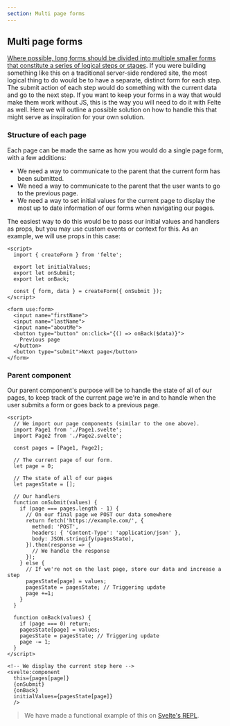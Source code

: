 ```yaml
---
section: Multi page forms
---
```


## Multi page forms

[Where possible, long forms should be divided into multiple smaller forms that constitute a series of logical steps or stages](https://www.w3.org/WAI/tutorials/forms/multi-page/). If you were building something like this on a traditional server-side rendered site, the most logical thing to do would be to have a separate, distinct form for each step. The submit action of each step would do something with the current data and go to the next step. If you want to keep your forms in a way that would make them work without JS, this is the way you will need to do it with Felte as well. Here we will outline a possible solution on how to handle this that might serve as inspiration for your own solution.

### Structure of each page

Each page can be made the same as how you would do a single page form, with a few additions:

- We need a way to communicate to the parent that the current form has been submitted.
- We need a way to communicate to the parent that the user wants to go to the previous page.
- We need a way to set initial values for the current page to display the most up to date information of our forms when navigating our pages.

The easiest way to do this would be to pass our initial values and handlers as props, but you may use custom events or context for this. As an example, we will use props in this case:

```svelte
<script>
  import { createForm } from 'felte';

  export let initialValues;
  export let onSubmit;
  export let onBack;

  const { form, data } = createForm({ onSubmit });
</script>

<form use:form>
  <input name="firstName">
  <input name="lastName">
  <input name="aboutMe">
  <button type="button" on:click="{() => onBack($data)}">
    Previous page
  </button>
  <button type="submit">Next page</button>
</form>
```

### Parent component

Our parent component's purpose will be to handle the state of all of our pages, to keep track of the current page we're in and to handle when the user submits a form or goes back to a previous page.

```svelte
<script>
  // We import our page components (similar to the one above).
  import Page1 from './Page1.svelte';
  import Page2 from './Page2.svelte';

  const pages = [Page1, Page2];

  // The current page of our form.
  let page = 0;

  // The state of all of our pages
  let pagesState = [];

  // Our handlers
  function onSubmit(values) {
    if (page === pages.length - 1) {
      // On our final page we POST our data somewhere
      return fetch('https://example.com/', {
        method: 'POST',
        headers: { 'Content-Type': 'application/json' },
        body: JSON.stringify(pagesState),
      }).then(response => {
        // We handle the response
      });
    } else {
      // If we're not on the last page, store our data and increase a step
      pagesState[page] = values;
      pagesState = pagesState; // Triggering update
      page +=1;
    }
  }

  function onBack(values) {
    if (page === 0) return;
    pagesState[page] = values;
    pagesState = pagesState; // Triggering update
    page -= 1;
  }
</script>

<!-- We display the current step here -->
<svelte:component
  this={pages[page]}
  {onSubmit}
  {onBack}
  initialValues={pagesState[page]}
  />
```

> We have made a functional example of this on [Svelte's REPL](https://svelte.dev/repl/8eb738732cf74edd86f680c53e6ba253?version=3.44.2).
